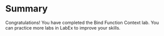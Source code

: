 # Summary

Congratulations! You have completed the Bind Function Context lab. You can practice more labs in LabEx to improve your skills.
